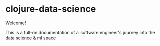 # clojure-data-science

Welcome! 

This is a full-on documentation of a software engineer's journey into the data science & ml space
